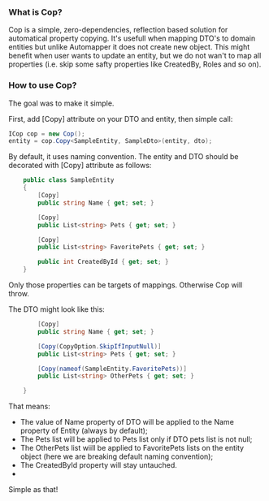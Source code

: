 ### What is Cop?
Cop is a simple, zero-dependencies, reflection based solution for automatical property copying. It's usefull when mapping DTO's to domain entities but unlike Automapper it does not create new object. This might benefit when user wants to update an entity, but we do not wan't to map all properties (i.e. skip some safty properties like CreatedBy, Roles and so on).

### How to use Cop?
The goal was to make it simple.

First, add [Copy] attribute on your DTO and entity, then simple call:

```csharp
ICop cop = new Cop();
entity = cop.Copy<SampleEntity, SampleDto>(entity, dto);
```

By default, it uses naming convention.
The entity and DTO should be decorated with [Copy] attribute as follows:
```csharp
    public class SampleEntity
    {
        [Copy]
        public string Name { get; set; }

        [Copy]
        public List<string> Pets { get; set; }

        [Copy]
        public List<string> FavoritePets { get; set; }

        public int CreatedById { get; set; }
    }
```
Only those properties can be targets of mappings. Otherwise Cop will throw.

The DTO might look like this:
```csharp
        [Copy]
        public string Name { get; set; }

        [Copy(CopyOption.SkipIfInputNull)]
        public List<string> Pets { get; set; }

        [Copy(nameof(SampleEntity.FavoritePets))]
        public List<string> OtherPets { get; set; }

    }
```
That means:
 *  The value of Name property of DTO will be applied to the Name property of Entity (always by default);
 *  The Pets list will be applied to Pets list only if DTO pets list is not null;
 *  The OtherPets list wiill be applied to FavoritePets lists on the entity object (here we are breaking default naming convention);
 *  The CreatedById property will stay untauched.
 *  
Simple as that!